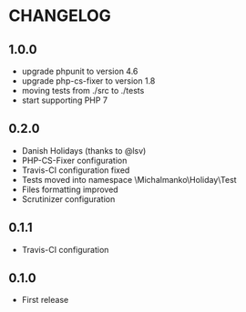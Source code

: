 CHANGELOG
=========

1.0.0
----------
 + upgrade phpunit to version 4.6
 + upgrade php-cs-fixer to version 1.8
 + moving tests from ./src to ./tests
 + start supporting PHP 7

0.2.0
----------
 + Danish Holidays (thanks to @lsv)
 + PHP-CS-Fixer configuration
 + Travis-CI configuration fixed
 + Tests moved into namespace \Michalmanko\Holiday\Test
 + Files formatting improved
 + Scrutinizer configuration

0.1.1
----------
 + Travis-CI configuration

0.1.0
----------
 + First release
